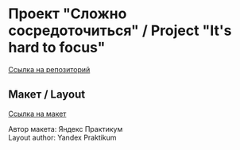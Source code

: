 # Проект "Сложно сосредоточиться" / Project "It's hard to focus"

[Ссылка на репозиторий](https://github.com/Darina1801/slozhno-sosredotochitsya.git)

## Макет / Layout

[Ссылка на макет](https://www.figma.com/design/lCqDbWjgllgJtb2hmCqfyX/%236-%D0%A1%D0%BB%D0%BE%D0%B6%D0%BD%D0%BE-%D1%81%D0%BE%D1%81%D1%80%D0%B5%D0%B4%D0%BE%D1%82%D0%BE%D1%87%D0%B8%D1%82%D1%8C%D1%81%D1%8F?node-id=601-2&t=3ETcgFoy7wwFAAqd-0)  

Автор макета: Яндекс Практикум  
Layout author: Yandex Praktikum
